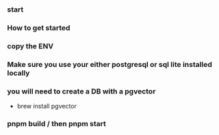 ### start 

### How to get started

### copy the ENV

### Make sure you use your either postgresql or sql lite installed locally

### you will need to create a DB with a pgvector
- brew install pgvector

### pnpm build / then pnpm start
